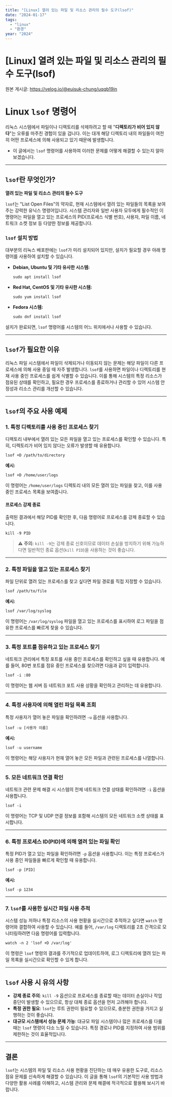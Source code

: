 ```yaml
---
title: "[Linux] 열려 있는 파일 및 리소스 관리의 필수 도구(lsof)"
date: "2024-01-17"
tags:
  - "linux"
  - "환경"
year: "2024"
---
```


# [Linux] 열려 있는 파일 및 리소스 관리의 필수 도구(lsof)

원본 게시글: https://velog.io/@euisuk-chung/uqqb19in



Linux `lsof` 명령어
================

리눅스 시스템에서 파일이나 디렉토리를 삭제하려고 할 때 "**디렉토리가 비어 있지 않다**"는 오류를 마주친 경험이 있을 겁니다. 이는 대개 해당 디렉토리 내의 파일들이 여전히 어떤 프로세스에 의해 사용되고 있기 때문에 발생합니다.

* 이 글에서는 `lsof` 명령어를 사용하여 이러한 문제를 어떻게 해결할 수 있는지 알아보겠습니다.

---

`lsof`란 무엇인가?
-------------

**열려 있는 파일 및 리소스 관리의 필수 도구**

`lsof`는 "List Open Files"의 약자로, 현재 시스템에서 열려 있는 파일들의 목록을 보여주는 강력한 유닉스 명령어입니다. 시스템 관리자와 일반 사용자 모두에게 필수적인 이 명령어는 파일을 열고 있는 프로세스의 PID(프로세스 식별 번호), 사용자, 파일 이름, 네트워크 소켓 정보 등 다양한 정보를 제공합니다.

### `lsof` 설치 방법

대부분의 리눅스 배포판에는 `lsof`가 미리 설치되어 있지만, 설치가 필요할 경우 아래 명령어를 사용하여 설치할 수 있습니다.

* **Debian, Ubuntu 및 기타 유사한 시스템:**
  
  ```
  sudo apt install lsof
  ```
* **Red Hat, CentOS 및 기타 유사한 시스템:**
  
  ```
  sudo yum install lsof
  ```
* **Fedora 시스템:**
  
  ```
  sudo dnf install lsof
  ```

설치가 완료되면, `lsof` 명령어를 시스템의 어느 위치에서나 사용할 수 있습니다.

---

`lsof`가 필요한 이유
--------------

리눅스 파일 시스템에서 파일이 삭제되거나 이동되지 않는 문제는 해당 파일이 다른 프로세스에 의해 사용 중일 때 자주 발생합니다. `lsof`를 사용하면 파일이나 디렉토리를 현재 사용 중인 프로세스를 쉽게 식별할 수 있습니다. 이를 통해 시스템의 특정 리소스가 점유된 상태를 확인하고, 필요한 경우 프로세스를 종료하거나 관리할 수 있어 시스템 안정성과 리소스 관리를 개선할 수 있습니다.

---

`lsof`의 주요 사용 예제
----------------

### 1. 특정 디렉토리를 사용 중인 프로세스 찾기

디렉토리 내부에서 열려 있는 모든 파일을 열고 있는 프로세스를 확인할 수 있습니다. 특히, 디렉토리가 비어 있지 않다는 오류가 발생할 때 유용합니다.

```
lsof +D /path/to/directory
```

**예시:**

```
lsof +D /home/user/logs
```

이 명령어는 `/home/user/logs` 디렉토리 내의 모든 열려 있는 파일을 찾고, 이를 사용 중인 프로세스 목록을 보여줍니다.

#### 프로세스 강제 종료

출력된 결과에서 해당 PID를 확인한 후, 다음 명령어로 프로세스를 강제 종료할 수 있습니다.

```
kill -9 PID
```
> ⚠️ **주의:** `kill -9`는 강제 종료 신호이므로 데이터 손실을 방지하기 위해 가능하다면 일반적인 종료 옵션(`kill PID`)을 사용하는 것이 좋습니다.

---

### 2. 특정 파일을 열고 있는 프로세스 찾기

파일 단위로 열려 있는 프로세스를 찾고 싶다면 파일 경로를 직접 지정할 수 있습니다.

```
lsof /path/to/file
```

**예시:**

```
lsof /var/log/syslog
```

이 명령어는 `/var/log/syslog` 파일을 열고 있는 프로세스를 표시하여 로그 파일을 점유한 프로세스를 빠르게 찾을 수 있습니다.

---

### 3. 특정 포트를 점유하고 있는 프로세스 찾기

네트워크 관리에서 특정 포트를 사용 중인 프로세스를 확인하고 싶을 때 유용합니다. 예를 들어, 80번 포트를 점유 중인 프로세스를 찾으려면 다음과 같이 입력합니다.

```
lsof -i :80
```

이 명령어는 웹 서버 등 네트워크 포트 사용 상황을 확인하고 관리하는 데 유용합니다.

---

### 4. 특정 사용자에 의해 열린 파일 목록 조회

특정 사용자가 열어 놓은 파일을 확인하려면 `-u` 옵션을 사용합니다.

```
lsof -u [사용자 이름]
```

**예시:**

```
lsof -u username
```

이 명령어는 해당 사용자가 현재 열어 놓은 모든 파일과 관련된 프로세스를 나열합니다.

---

### 5. 모든 네트워크 연결 확인

네트워크 관련 문제 해결 시 시스템의 전체 네트워크 연결 상태를 확인하려면 `-i` 옵션을 사용합니다.

```
lsof -i
```

이 명령어는 TCP 및 UDP 연결 정보를 포함해 시스템의 모든 네트워크 소켓 상태를 표시합니다.

---

### 6. 특정 프로세스 ID(PID)에 의해 열려 있는 파일 확인

특정 PID가 열고 있는 파일을 확인하려면 `-p` 옵션을 사용합니다. 이는 특정 프로세스가 사용 중인 파일들을 빠르게 확인할 때 유용합니다.

```
lsof -p [PID]
```

**예시:**

```
lsof -p 1234
```

---

### 7. `lsof`를 사용한 실시간 파일 사용 추적

시스템 성능 저하나 특정 리소스의 사용 현황을 실시간으로 추적하고 싶다면 `watch` 명령어와 결합하여 사용할 수 있습니다. 예를 들어, `/var/log` 디렉토리를 2초 간격으로 모니터링하려면 다음 명령어를 입력합니다.

```
watch -n 2 'lsof +D /var/log'
```

이 명령은 `lsof` 명령의 결과를 주기적으로 업데이트하여, 로그 디렉토리에 열려 있는 파일 목록을 실시간으로 확인할 수 있게 합니다.

---

`lsof` 사용 시 유의 사항
-----------------

* **강제 종료 주의**: `kill -9` 옵션으로 프로세스를 종료할 때는 데이터 손실이나 작업 중단이 발생할 수 있으므로, 항상 대체 종료 옵션을 먼저 고려해야 합니다.
* **특정 권한 필요**: `lsof`는 루트 권한이 필요할 수 있으므로, 충분한 권한을 가지고 실행하는 것이 좋습니다.
* **대규모 시스템에서 성능 문제 가능**: 대규모 파일 시스템이나 많은 프로세스를 다룰 때는 `lsof` 명령이 다소 느릴 수 있습니다. 특정 경로나 PID를 지정하여 사용 범위를 제한하는 것이 효율적입니다.

---

결론
--

`lsof`는 시스템의 파일 및 리소스 사용 현황을 진단하는 데 매우 유용한 도구로, 리소스 점유 문제를 신속하게 해결할 수 있습니다. 이 글을 통해 `lsof`의 기본적인 사용 방법과 다양한 활용 사례를 이해하고, 시스템 관리와 문제 해결에 적극적으로 활용해 보시기 바랍니다.

